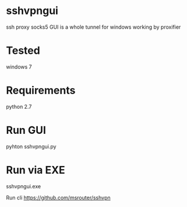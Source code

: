# sshvpngui
ssh proxy socks5 GUI is a whole tunnel for windows working by proxifier 


# Tested
windows 7

# Requirements
python 2.7

# Run GUI
pyhton sshvpngui.py

# Run via EXE

sshvpngui.exe

Run cli 
https://github.com/msrouter/sshvpn
